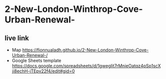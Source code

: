 # 2-New-London-Winthrop-Cove-Urban-Renewal-


## live link
- Map https://fionnualadh.github.io/2-New-London-Winthrop-Cove-Urban-Renewal-/
- Google Sheets template https://docs.google.com/spreadsheets/d/1gweglit7rMnieOatqz4pSp1scXji8echH-jTEpv22f4/edit#gid=0
